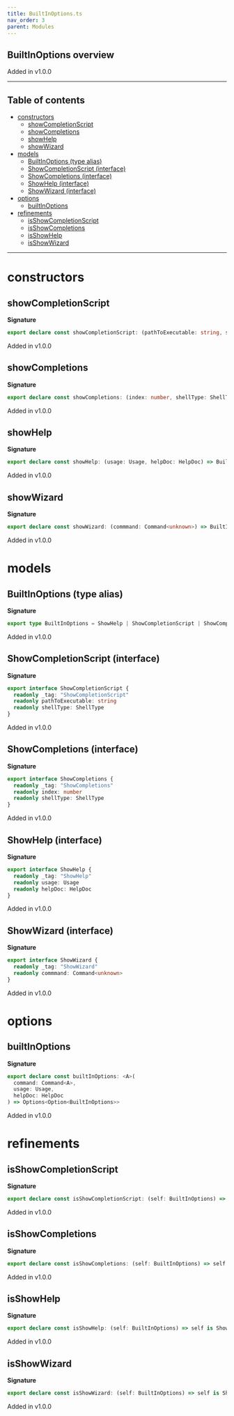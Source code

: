 ```yaml
---
title: BuiltInOptions.ts
nav_order: 3
parent: Modules
---
```


## BuiltInOptions overview

Added in v1.0.0

---

<h2 class="text-delta">Table of contents</h2>

- [constructors](#constructors)
  - [showCompletionScript](#showcompletionscript)
  - [showCompletions](#showcompletions)
  - [showHelp](#showhelp)
  - [showWizard](#showwizard)
- [models](#models)
  - [BuiltInOptions (type alias)](#builtinoptions-type-alias)
  - [ShowCompletionScript (interface)](#showcompletionscript-interface)
  - [ShowCompletions (interface)](#showcompletions-interface)
  - [ShowHelp (interface)](#showhelp-interface)
  - [ShowWizard (interface)](#showwizard-interface)
- [options](#options)
  - [builtInOptions](#builtinoptions)
- [refinements](#refinements)
  - [isShowCompletionScript](#isshowcompletionscript)
  - [isShowCompletions](#isshowcompletions)
  - [isShowHelp](#isshowhelp)
  - [isShowWizard](#isshowwizard)

---

# constructors

## showCompletionScript

**Signature**

```ts
export declare const showCompletionScript: (pathToExecutable: string, shellType: ShellType) => BuiltInOptions
```

Added in v1.0.0

## showCompletions

**Signature**

```ts
export declare const showCompletions: (index: number, shellType: ShellType) => BuiltInOptions
```

Added in v1.0.0

## showHelp

**Signature**

```ts
export declare const showHelp: (usage: Usage, helpDoc: HelpDoc) => BuiltInOptions
```

Added in v1.0.0

## showWizard

**Signature**

```ts
export declare const showWizard: (commmand: Command<unknown>) => BuiltInOptions
```

Added in v1.0.0

# models

## BuiltInOptions (type alias)

**Signature**

```ts
export type BuiltInOptions = ShowHelp | ShowCompletionScript | ShowCompletions | ShowWizard
```

Added in v1.0.0

## ShowCompletionScript (interface)

**Signature**

```ts
export interface ShowCompletionScript {
  readonly _tag: "ShowCompletionScript"
  readonly pathToExecutable: string
  readonly shellType: ShellType
}
```

Added in v1.0.0

## ShowCompletions (interface)

**Signature**

```ts
export interface ShowCompletions {
  readonly _tag: "ShowCompletions"
  readonly index: number
  readonly shellType: ShellType
}
```

Added in v1.0.0

## ShowHelp (interface)

**Signature**

```ts
export interface ShowHelp {
  readonly _tag: "ShowHelp"
  readonly usage: Usage
  readonly helpDoc: HelpDoc
}
```

Added in v1.0.0

## ShowWizard (interface)

**Signature**

```ts
export interface ShowWizard {
  readonly _tag: "ShowWizard"
  readonly commmand: Command<unknown>
}
```

Added in v1.0.0

# options

## builtInOptions

**Signature**

```ts
export declare const builtInOptions: <A>(
  command: Command<A>,
  usage: Usage,
  helpDoc: HelpDoc
) => Options<Option<BuiltInOptions>>
```

Added in v1.0.0

# refinements

## isShowCompletionScript

**Signature**

```ts
export declare const isShowCompletionScript: (self: BuiltInOptions) => self is ShowCompletionScript
```

Added in v1.0.0

## isShowCompletions

**Signature**

```ts
export declare const isShowCompletions: (self: BuiltInOptions) => self is ShowCompletions
```

Added in v1.0.0

## isShowHelp

**Signature**

```ts
export declare const isShowHelp: (self: BuiltInOptions) => self is ShowHelp
```

Added in v1.0.0

## isShowWizard

**Signature**

```ts
export declare const isShowWizard: (self: BuiltInOptions) => self is ShowWizard
```

Added in v1.0.0
